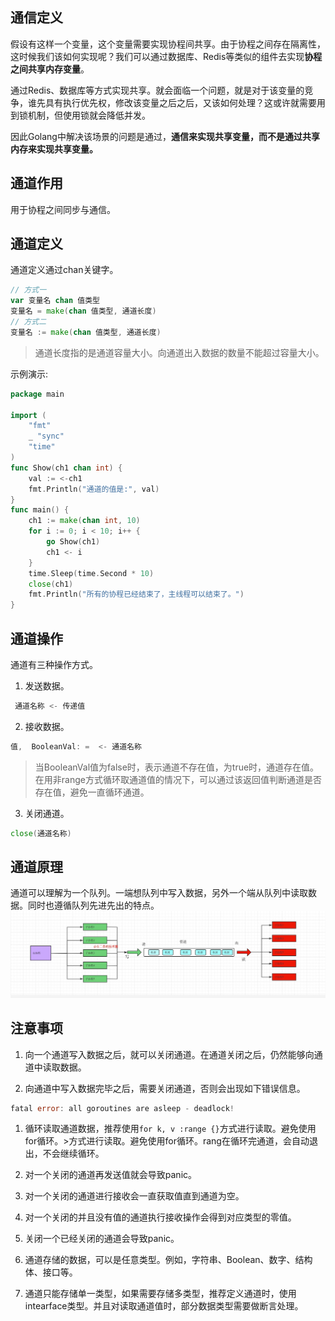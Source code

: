## 通信定义

假设有这样一个变量，这个变量需要实现协程间共享。由于协程之间存在隔离性，这时候我们该如何实现呢？我们可以通过数据库、Redis等类似的组件去实现**协程之间共享内存变量**。

通过Redis、数据库等方式实现共享。就会面临一个问题，就是对于该变量的竞争，谁先具有执行优先权，修改该变量之后之后，又该如何处理？这或许就需要用到锁机制，但使用锁就会降低并发。

因此Golang中解决该场景的问题是通过，**通信来实现共享变量，而不是通过共享内存来实现共享变量。**

## 通道作用

用于协程之间同步与通信。

## 通道定义

通道定义通过chan关键字。
```go
// 方式一
var 变量名 chan 值类型
变量名 = make(chan 值类型, 通道长度)
// 方式二
变量名 := make(chan 值类型, 通道长度)
```
> 通道长度指的是通道容量大小。向通道出入数据的数量不能超过容量大小。

示例演示:

```go
package main

import (
	"fmt"
	_ "sync"
	"time"
)
func Show(ch1 chan int) {
	val := <-ch1
	fmt.Println("通道的值是:", val)
}
func main() {
	ch1 := make(chan int, 10)
	for i := 0; i < 10; i++ {
		go Show(ch1)
		ch1 <- i
	}
	time.Sleep(time.Second * 10)
	close(ch1)
	fmt.Println("所有的协程已经结束了，主线程可以结束了。")
}
```

## 通道操作

通道有三种操作方式。

1. 发送数据。

```go
 通道名称 <- 传递值
```

2. 接收数据。

```go
值,  BooleanVal: =  <- 通道名称
```
> 当BooleanVal值为false时，表示通道不存在值，为true时，通道存在值。在用非range方式循环取通道值的情况下，可以通过该返回值判断通道是否存在值，避免一直循环通道。

3. 关闭通道。

```go
close(通道名称)
```

## 通道原理

通道可以理解为一个队列。一端想队列中写入数据，另外一个端从队列中读取数据。同时也遵循队列先进先出的特点。
![1613552649679](media/16516745501360.jpg)

## 注意事项

1. 向一个通道写入数据之后，就可以关闭通道。在通道关闭之后，仍然能够向通道中读取数据。

2. 向通道中写入数据完毕之后，需要关闭通道，否则会出现如下错误信息。

```go
fatal error: all goroutines are asleep - deadlock!
```

1. 循环读取通道数据，推荐使用`for k, v :range {}`方式进行读取。避免使用for循环。>方式进行读取。避免使用for循环。rang在循环完通道，会自动退出，不会继续循环。

2. 对一个关闭的通道再发送值就会导致panic。

3. 对一个关闭的通道进行接收会一直获取值直到通道为空。

4. 对一个关闭的并且没有值的通道执行接收操作会得到对应类型的零值。

5. 关闭一个已经关闭的通道会导致panic。

6. 通道存储的数据，可以是任意类型。例如，字符串、Boolean、数字、结构体、接口等。

7. 通道只能存储单一类型，如果需要存储多类型，推荐定义通道时，使用intearface类型。并且对读取通道值时，部分数据类型需要做断言处理。